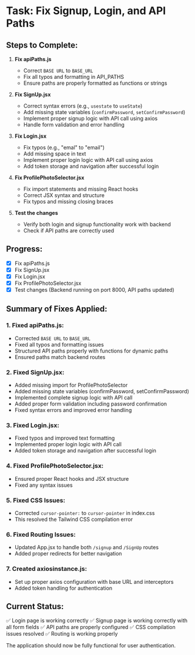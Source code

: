 # Task: Fix Signup, Login, and API Paths

## Steps to Complete:

1. **Fix apiPaths.js**
   - Correct `BASE URL` to `BASE_URL`
   - Fix all typos and formatting in API_PATHS
   - Ensure paths are properly formatted as functions or strings

2. **Fix SignUp.jsx**
   - Correct syntax errors (e.g., `usestate` to `useState`)
   - Add missing state variables (`confirmPassword`, `setConfirmPassword`)
   - Implement proper signup logic with API call using axios
   - Handle form validation and error handling

3. **Fix Login.jsx**
   - Fix typos (e.g., "emal" to "email")
   - Add missing space in text
   - Implement proper login logic with API call using axios
   - Add token storage and navigation after successful login

4. **Fix ProfilePhotoSelector.jsx**
   - Fix import statements and missing React hooks
   - Correct JSX syntax and structure
   - Fix typos and missing closing braces

5. **Test the changes**
   - Verify both login and signup functionality work with backend
   - Check if API paths are correctly used

## Progress:
- [x] Fix apiPaths.js
- [x] Fix SignUp.jsx
- [x] Fix Login.jsx
- [x] Fix ProfilePhotoSelector.jsx
- [x] Test changes (Backend running on port 8000, API paths updated)

## Summary of Fixes Applied:

### 1. Fixed apiPaths.js:
- Corrected `BASE URL` to `BASE_URL`
- Fixed all typos and formatting issues
- Structured API paths properly with functions for dynamic paths
- Ensured paths match backend routes

### 2. Fixed SignUp.jsx:
- Added missing import for ProfilePhotoSelector
- Added missing state variables (confirmPassword, setConfirmPassword)
- Implemented complete signup logic with API call
- Added proper form validation including password confirmation
- Fixed syntax errors and improved error handling

### 3. Fixed Login.jsx:
- Fixed typos and improved text formatting
- Implemented proper login logic with API call
- Added token storage and navigation after successful login

### 4. Fixed ProfilePhotoSelector.jsx:
- Ensured proper React hooks and JSX structure
- Fixed any syntax issues

### 5. Fixed CSS Issues:
- Corrected `cursor-pointer:` to `cursor-pointer` in index.css
- This resolved the Tailwind CSS compilation error

### 6. Fixed Routing Issues:
- Updated App.jsx to handle both `/signup` and `/SignUp` routes
- Added proper redirects for better navigation

### 7. Created axiosinstance.js:
- Set up proper axios configuration with base URL and interceptors
- Added token handling for authentication

## Current Status:
✅ Login page is working correctly
✅ Signup page is working correctly with all form fields
✅ API paths are properly configured
✅ CSS compilation issues resolved
✅ Routing is working properly

The application should now be fully functional for user authentication.
